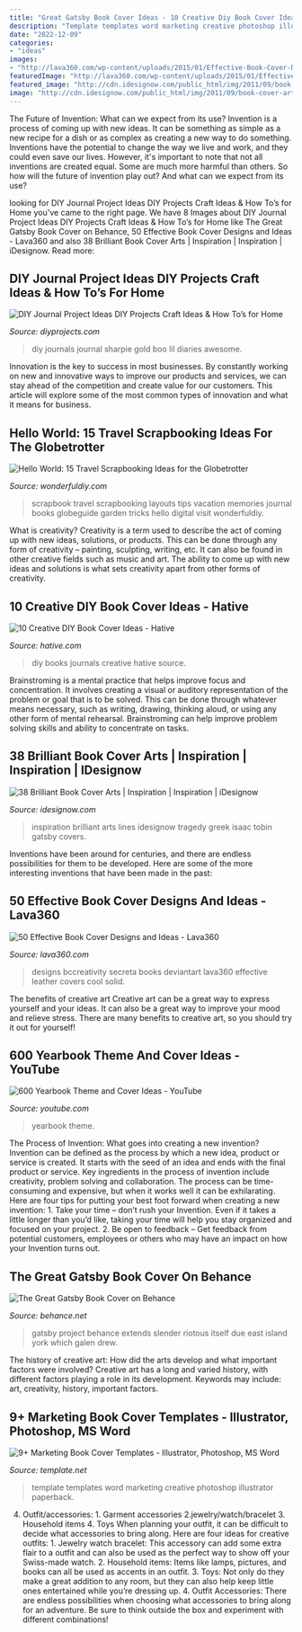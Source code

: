 ```yaml
---
title: "Great Gatsby Book Cover Ideas - 10 Creative Diy Book Cover Ideas"
description: "Template templates word marketing creative photoshop illustrator paperback"
date: "2022-12-09"
categories:
- "ideas"
images:
- "http://lava360.com/wp-content/uploads/2015/01/Effective-Book-Cover-Designs-and-Ideas1-28.jpg"
featuredImage: "http://lava360.com/wp-content/uploads/2015/01/Effective-Book-Cover-Designs-and-Ideas1-28.jpg"
featured_image: "http://cdn.idesignow.com/public_html/img/2011/09/book-cover-art-18.jpg"
image: "http://cdn.idesignow.com/public_html/img/2011/09/book-cover-art-18.jpg"
---
```



The Future of Invention: What can we expect from its use?
Invention is a process of coming up with new ideas. It can be something as simple as a new recipe for a dish or as complex as creating a new way to do something. Inventions have the potential to change the way we live and work, and they could even save our lives. However, it's important to note that not all inventions are created equal. Some are much more harmful than others. So how will the future of invention play out? And what can we expect from its use?

	

		
looking for DIY Journal Project Ideas DIY Projects Craft Ideas &amp; How To’s for Home you've came to the right page. We have 8 Images about DIY Journal Project Ideas DIY Projects Craft Ideas &amp; How To’s for Home like The Great Gatsby Book Cover on Behance, 50 Effective Book Cover Designs and Ideas - Lava360 and also 38 Brilliant Book Cover Arts | Inspiration | Inspiration | iDesignow. Read more:
		
    
## DIY Journal Project Ideas DIY Projects Craft Ideas &amp; How To’s For Home

<img loading=lazy src="https://diyprojects.com/wp-content/uploads/2016/12/diy-journals-01.jpg" onerror="this.onerror=null;this.src='https://tse1.mm.bing.net/th?id=OIP.R6Mqy0NKD2vczNRGq9M1WgHaLH&amp;pid=15.1';" alt="DIY Journal Project Ideas DIY Projects Craft Ideas &amp; How To’s for Home">

_Source: diyprojects.com_

>diy journals journal sharpie gold boo lil diaries awesome. 

	

Innovation is the key to success in most businesses. By constantly working on new and innovative ways to improve our products and services, we can stay ahead of the competition and create value for our customers. This article will explore some of the most common types of innovation and what it means for business.

    
## Hello World: 15 Travel Scrapbooking Ideas For The Globetrotter

<img loading=lazy src="https://cdn.wonderfuldiy.com/wp-content/uploads/2017/10/Travel-scrapbook-tips-and-tricks.png" onerror="this.onerror=null;this.src='https://tse2.mm.bing.net/th?id=OIP.pdBNL-PpdXvcC8tjlREoBQHaLG&amp;pid=15.1';" alt="Hello World: 15 Travel Scrapbooking Ideas for the Globetrotter">

_Source: wonderfuldiy.com_

>scrapbook travel scrapbooking layouts tips vacation memories journal books globeguide garden tricks hello digital visit wonderfuldiy. 

	

What is creativity?
Creativity is a term used to describe the act of coming up with new ideas, solutions, or products. This can be done through any form of creativity – painting, sculpting, writing, etc. It can also be found in other creative fields such as music and art. The ability to come up with new ideas and solutions is what sets creativity apart from other forms of creativity.

    
## 10 Creative DIY Book Cover Ideas - Hative

<img loading=lazy src="https://hative.com/wp-content/uploads/2014/09/diy-book-cover-ideas/4-old-books-make-great-journals.jpg" onerror="this.onerror=null;this.src='https://tse3.mm.bing.net/th?id=OIP.eWOE_esJZnOiewwDMmULugHaJ4&amp;pid=15.1';" alt="10 Creative DIY Book Cover Ideas - Hative">

_Source: hative.com_

>diy books journals creative hative source. 

	

Brainstroming is a mental practice that helps improve focus and concentration. It involves creating a visual or auditory representation of the problem or goal that is to be solved. This can be done through whatever means necessary, such as writing, drawing, thinking aloud, or using any other form of mental rehearsal. Brainstroming can help improve problem solving skills and ability to concentrate on tasks.

    
## 38 Brilliant Book Cover Arts | Inspiration | Inspiration | IDesignow

<img loading=lazy src="http://cdn.idesignow.com/public_html/img/2011/09/book-cover-art-18.jpg" onerror="this.onerror=null;this.src='https://tse1.mm.bing.net/th?id=OIP.TAImg0Mnv_fYIORa2_K9RQAAAA&amp;pid=15.1';" alt="38 Brilliant Book Cover Arts | Inspiration | Inspiration | iDesignow">

_Source: idesignow.com_

>inspiration brilliant arts lines idesignow tragedy greek isaac tobin gatsby covers. 

	

Inventions have been around for centuries, and there are endless possibilities for them to be developed. Here are some of the more interesting inventions that have been made in the past:

    
## 50 Effective Book Cover Designs And Ideas - Lava360

<img loading=lazy src="http://lava360.com/wp-content/uploads/2015/01/Effective-Book-Cover-Designs-and-Ideas1-28.jpg" onerror="this.onerror=null;this.src='https://tse2.mm.bing.net/th?id=OIP.IbZSyNVUw3kopVHxVSV2YgHaLM&amp;pid=15.1';" alt="50 Effective Book Cover Designs and Ideas - Lava360">

_Source: lava360.com_

>designs bccreativity secreta books deviantart lava360 effective leather covers cool solid. 

	

The benefits of creative art
Creative art can be a great way to express yourself and your ideas. It can also be a great way to improve your mood and relieve stress. There are many benefits to creative art, so you should try it out for yourself!

    
## 600 Yearbook Theme And Cover Ideas - YouTube

<img loading=lazy src="https://i.ytimg.com/vi/DO_W0dEteFI/hqdefault.jpg" onerror="this.onerror=null;this.src='https://tse4.mm.bing.net/th?id=OIP.nnHEUzUNmsXp4Hy7VzCCWAHaFj&amp;pid=15.1';" alt="600 Yearbook Theme and Cover Ideas - YouTube">

_Source: youtube.com_

>yearbook theme. 

	

The Process of Invention: What goes into creating a new invention?
Invention can be defined as the process by which a new idea, product or service is created. It starts with the seed of an idea and ends with the final product or service. Key ingredients in the process of invention include creativity, problem solving and collaboration. The process can be time-consuming and expensive, but when it works well it can be exhilarating. Here are four tips for putting your best foot forward when creating a new invention: 1. Take your time – don’t rush your Invention. Even if it takes a little longer than you’d like, taking your time will help you stay organized and focused on your project. 2. Be open to feedback – Get feedback from potential customers, employees or others who may have an impact on how your Invention turns out. 
    
## The Great Gatsby Book Cover On Behance

<img loading=lazy src="https://mir-s3-cdn-cf.behance.net/project_modules/1400/17508f15457551.562916fff3fb2.jpg" onerror="this.onerror=null;this.src='https://tse1.mm.bing.net/th?id=OIP.rb3xpMd5Ggb--JZ7qDuBxgHaK1&amp;pid=15.1';" alt="The Great Gatsby Book Cover on Behance">

_Source: behance.net_

>gatsby project behance extends slender riotous itself due east island york which galen drew. 

	

The history of creative art: How did the arts develop and what important factors were involved?
Creative art has a long and varied history, with different factors playing a role in its development. Keywords may include: art, creativity, history, important factors.

    
## 9+ Marketing Book Cover Templates - Illustrator, Photoshop, MS Word

<img loading=lazy src="https://images.template.net/wp-content/uploads/2019/06/multipurposebookcover.jpg" onerror="this.onerror=null;this.src='https://tse1.mm.bing.net/th?id=OIP.r7kQiuWPi7jpAQ9Rp2to0QHaEh&amp;pid=15.1';" alt="9+ Marketing Book Cover Templates - Illustrator, Photoshop, MS Word">

_Source: template.net_

>template templates word marketing creative photoshop illustrator paperback. 

	

4. Outfit/accessories: 1. Garment accessories 2.jewelry/watch/bracelet 3. Household items 4. Toys
When planning your outfit, it can be difficult to decide what accessories to bring along. Here are four ideas for creative outfits: 1. Jewelry watch bracelet: This accessory can add some extra flair to a outfit and can also be used as the perfect way to show off your Swiss-made watch. 2. Household items: Items like lamps, pictures, and books can all be used as accents in an outfit. 3. Toys: Not only do they make a great addition to any room, but they can also help keep little ones entertained while you’re dressing up. 4. Outfit Accessories: There are endless possibilities when choosing what accessories to bring along for an adventure. Be sure to think outside the box and experiment with different combinations!

